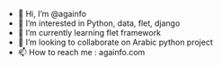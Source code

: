 - 👋 Hi, I’m @againfo
- 👀 I’m interested in Python, data, flet, django
- 🌱 I’m currently learning flet framework
- 💞️ I’m looking to collaborate on Arabic python project
- 📫 How to reach me : againfo.com

<!---
againfo/againfo is a ✨ special ✨ repository because its `README.md` (this file) appears on your GitHub profile.
You can click the Preview link to take a look at your changes.
--->
